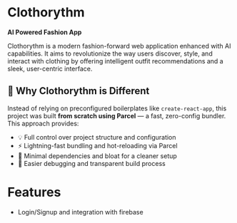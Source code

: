 # Clothorythm
**AI Powered Fashion App**

Clothorythm is a modern fashion-forward web application enhanced with AI capabilities. It aims to revolutionize the way users discover, style, and interact with clothing by offering intelligent outfit recommendations and a sleek, user-centric interface.

## 🚀 Why Clothorythm is Different

Instead of relying on preconfigured boilerplates like `create-react-app`, this project was built **from scratch using Parcel** — a fast, zero-config bundler. This approach provides:

- 💡 Full control over project structure and configuration
- ⚡ Lightning-fast bundling and hot-reloading via Parcel
- 🧱 Minimal dependencies and bloat for a cleaner setup
- 🔧 Easier debugging and transparent build process

# Features

- Login/Signup and integration with firebase